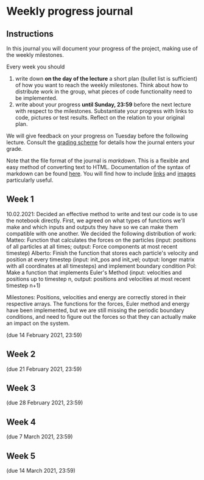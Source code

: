 # Weekly progress journal

## Instructions

In this journal you will document your progress of the project, making use of the weekly milestones.

Every week you should 

1. write down **on the day of the lecture** a short plan (bullet list is sufficient) of how you want to 
   reach the weekly milestones. Think about how to distribute work in the group, 
   what pieces of code functionality need to be implemented.
2. write about your progress **until Sunday, 23:59** before the next lecture with respect to the milestones.
   Substantiate your progress with links to code, pictures or test results. Reflect on the
   relation to your original plan.

We will give feedback on your progress on Tuesday before the following lecture. Consult the 
[grading scheme](https://computationalphysics.quantumtinkerer.tudelft.nl/proj1-moldyn-grading/) 
for details how the journal enters your grade.

Note that the file format of the journal is *markdown*. This is a flexible and easy method of 
converting text to HTML. 
Documentation of the syntax of markdown can be found 
[here](https://docs.gitlab.com/ee/user/markdown.html#gfm-extends-standard-markdown). 
You will find how to include [links](https://docs.gitlab.com/ee/user/markdown.html#links) and 
[images](https://docs.gitlab.com/ee/user/markdown.html#images) particularly
useful.

## Week 1
10.02.2021: Decided an effective method to write and test our code is to use the notebook directly. First, we agreed on what types of functions we'll make and which inputs and outputs they have so we can make them compatible with one another. 
We decided the following distribution of work:
Matteo: Function that calculates the forces on the particles (input: positions of all particles at all times; output: Force components at most recent timestep)
Alberto: Finish the function that stores each particle's velocity and position at every timestep (input: init_pos and init_vel; output: longer matrix with all coordinates at all timesteps)
and implement boundary condition
Pol: Make a function that implements Euler's Method (input: velocities and positions up to timestep n, output: positions and velocities at most recent timestep n+1)

Milestones: Positions, velocities and energy are correctly stored in their respective arrays. The functions for the forces, Euler method and energy have been implemented, but we are still missing the periodic boundary conditions, and need to figure out the forces so that they can actually make an impact on the system.

(due 14 February 2021, 23:59)


## Week 2
(due 21 February 2021, 23:59)


## Week 3
(due 28 February 2021, 23:59)


## Week 4
(due 7 March 2021, 23:59)


## Week 5
(due 14 March 2021, 23:59)
